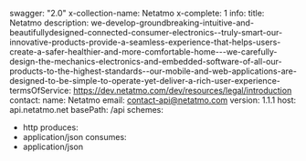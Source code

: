swagger: "2.0"
x-collection-name: Netatmo
x-complete: 1
info:
  title: Netatmo
  description: we-develop-groundbreaking-intuitive-and-beautifullydesigned-connected-consumer-electronics--truly-smart-our-innovative-products-provide-a-seamless-experience-that-helps-users-create-a-safer-healthier-and-more-comfortable-home---we-carefully-design-the-mechanics-electronics-and-embedded-software-of-all-our-products-to-the-highest-standards--our-mobile-and-web-applications-are-designed-to-be-simple-to-operate-yet-deliver-a-rich-user-experience-
  termsOfService: https://dev.netatmo.com/dev/resources/legal/introduction
  contact:
    name: Netatmo
    email: contact-api@netatmo.com
  version: 1.1.1
host: api.netatmo.net
basePath: /api
schemes:
- http
produces:
- application/json
consumes:
- application/json
